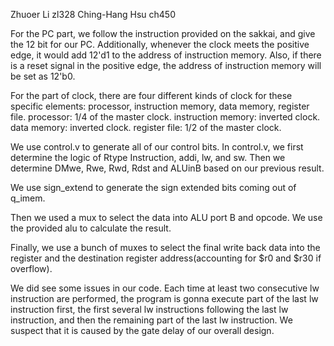 Zhuoer Li   zl328
Ching-Hang Hsu ch450

For the PC part, we follow the instruction provided on the sakkai, and give the 12 bit for our PC.
Additionally, whenever the clock meets the positive edge, it would add 12'd1 to the address of instruction memory.
Also, if there is a reset signal in the positive edge, the address of instruction memory will be set as 12'b0.

For the part of clock, there are four different kinds of clock for these specific elements: processor, instruction memory, data memory, register file.
processor: 1/4 of the master clock.
instruction memory: inverted clock.
data memory: inverted clock.
register file: 1/2 of the master clock. 

We use control.v to generate all of our control bits. In control.v, we first determine the logic of Rtype Instruction, addi, lw, and sw. Then we determine DMwe, Rwe, Rwd, Rdst and ALUinB based on our previous result.

We use sign_extend to generate the sign extended bits coming out of q_imem.

Then we used a mux to select the data into ALU port B and opcode. We use the provided alu to calculate the result.

Finally, we use a bunch of muxes to select the final write back data into the register and the destination register address(accounting for $r0 and $r30 if overflow).

We did see some issues in our code. Each time at least two consecutive lw instruction are performed, the program is gonna execute part of the last lw instruction first, the first several lw instructions following the last lw instruction, and then the remaining part of the last lw instruction. We suspect that it is caused by the gate delay of our overall design.